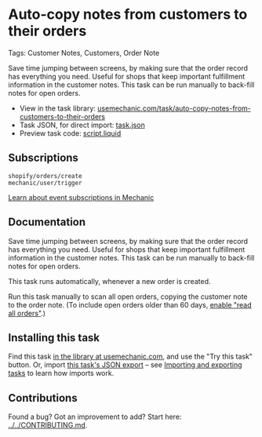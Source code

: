 # Auto-copy notes from customers to their orders

Tags: Customer Notes, Customers, Order Note

Save time jumping between screens, by making sure that the order record has everything you need. Useful for shops that keep important fulfillment information in the customer notes. This task can be run manually to back-fill notes for open orders.

* View in the task library: [usemechanic.com/task/auto-copy-notes-from-customers-to-their-orders](https://usemechanic.com/task/auto-copy-notes-from-customers-to-their-orders)
* Task JSON, for direct import: [task.json](../../tasks/auto-copy-notes-from-customers-to-their-orders.json)
* Preview task code: [script.liquid](./script.liquid)

## Subscriptions

```liquid
shopify/orders/create
mechanic/user/trigger
```

[Learn about event subscriptions in Mechanic](https://docs.usemechanic.com/article/408-subscriptions)

## Documentation

Save time jumping between screens, by making sure that the order record has everything you need. Useful for shops that keep important fulfillment information in the customer notes. This task can be run manually to back-fill notes for open orders.

This task runs automatically, whenever a new order is created.

Run this task manually to scan all open orders, copying the customer note to the order note. (To include open orders older than 60 days, [enable "read all orders"](https://help.usemechanic.com/tutorials/enabling-read_all_orders).)

## Installing this task

Find this task [in the library at usemechanic.com](https://usemechanic.com/task/auto-copy-notes-from-customers-to-their-orders), and use the "Try this task" button. Or, import [this task's JSON export](../../tasks/auto-copy-notes-from-customers-to-their-orders.json) – see [Importing and exporting tasks](https://docs.usemechanic.com/article/505-importing-and-exporting-tasks) to learn how imports work.

## Contributions

Found a bug? Got an improvement to add? Start here: [../../CONTRIBUTING.md](../../CONTRIBUTING.md).
